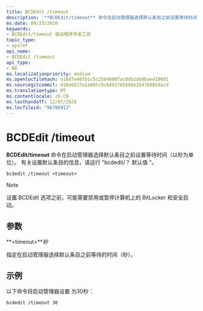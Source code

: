 ```yaml
---
title: BCDEdit /timeout
description: '**BCDEdit/timeout** 命令在启动管理器选择默认条目之前设置等待时间（以秒为单位）。'
ms.date: 09/23/2020
keywords:
- BCDEdit/timeout 驱动程序开发工具
topic_type:
- apiref
api_name:
- BCDEdit /timeout
api_type:
- NA
ms.localizationpriority: medium
ms.openlocfilehash: a18dfe40fb1c5c2564600fac0db2dddbae410081
ms.sourcegitcommit: 418e6617e2a695c9cb4b37b5b60e264760858acd
ms.translationtype: MT
ms.contentlocale: zh-CN
ms.lasthandoff: 12/07/2020
ms.locfileid: "96786913"
---
```

<a name="bcdedit-timeout"></a>BCDEdit /timeout
============

**BCDEdit/timeout** 命令在启动管理器选择默认条目之前设置等待时间（以秒为单位）。 有关设置默认条目的信息，请运行 "bcdedit/？ 默认值 "。

``` syntax
bcdedit /timeout <timeout>
```

> [!NOTE]
> 设置 BCDEdit 选项之前，可能需要禁用或暂停计算机上的 BitLocker 和安全启动。

## <a name="parameters"></a>参数

**\<timeout\>***秒*

指定在启动管理器选择默认条目之前等待的时间（秒）。

## <a name="examples"></a>示例

以下命令将启动管理器设置 <timeout> 为30秒：

`bcdedit /timeout 30`
